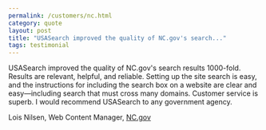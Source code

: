 ```yaml
---
permalink: /customers/nc.html
category: quote
layout: post
title: "USASearch improved the quality of NC.gov's search..."
tags: testimonial
---
```

USASearch improved the quality of NC.gov's search results 1000-fold. Results are relevant, helpful, and reliable. Setting up the site search is easy, and the instructions for including the search box on a website are clear and easy—including search that must cross many domains. Customer service is superb. I would recommend USASearch to any government agency.
<p>Lois Nilsen, Web Content Manager, <a href="http://www.nc.gov">NC.gov</a></p>
